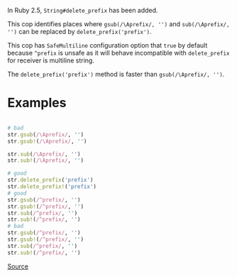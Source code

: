 
In Ruby 2.5, `String#delete_prefix` has been added.

This cop identifies places where `gsub(/\Aprefix/, '')` and `sub(/\Aprefix/, '')`
can be replaced by `delete_prefix('prefix')`.

This cop has `SafeMultiline` configuration option that `true` by default because
`^prefix` is unsafe as it will behave incompatible with `delete_prefix`
for receiver is multiline string.

The `delete_prefix('prefix')` method is faster than `gsub(/\Aprefix/, '')`.

# Examples

```ruby

# bad
str.gsub(/\Aprefix/, '')
str.gsub!(/\Aprefix/, '')

str.sub(/\Aprefix/, '')
str.sub!(/\Aprefix/, '')

# good
str.delete_prefix('prefix')
str.delete_prefix!('prefix')
# good
str.gsub(/^prefix/, '')
str.gsub!(/^prefix/, '')
str.sub(/^prefix/, '')
str.sub!(/^prefix/, '')
# bad
str.gsub(/^prefix/, '')
str.gsub!(/^prefix/, '')
str.sub(/^prefix/, '')
str.sub!(/^prefix/, '')
```

[Source](http://www.rubydoc.info/gems/rubocop/RuboCop/Cop/Performance/DeletePrefix)